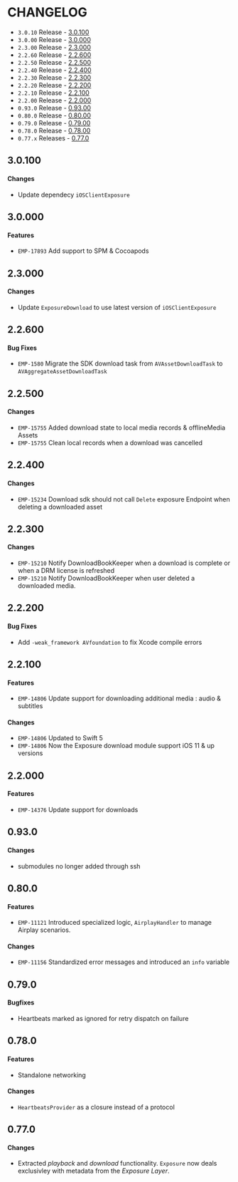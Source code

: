 # CHANGELOG

* `3.0.10` Release - [3.0.100](#30100)
* `3.0.00` Release - [3.0.000](#30000)
* `2.3.00` Release - [2.3.000](#23000)
* `2.2.60` Release - [2.2.600](#22600)
* `2.2.50` Release - [2.2.500](#22500)
* `2.2.40` Release - [2.2.400](#22400)
* `2.2.30` Release - [2.2.300](#22300)
* `2.2.20` Release - [2.2.200](#22200)
* `2.2.10` Release - [2.2.100](#22100)
* `2.2.00` Release - [2.2.000](#22000)
* `0.93.0` Release - [0.93.00](#09300)
* `0.80.0` Release - [0.80.00](#08000)
* `0.79.0` Release - [0.79.00](#07900)
* `0.78.0` Release - [0.78.00](#07800)
* `0.77.x` Releases - [0.77.0](#0770)

## 3.0.100
#### Changes
* Update dependecy `iOSClientExposure`


## 3.0.000
#### Features
* `EMP-17893` Add support to SPM & Cocoapods

## 2.3.000
#### Changes
* Update `ExposureDownload` to use latest version of `iOSClientExposure`

## 2.2.600
#### Bug Fixes
* `EMP-1580` Migrate the SDK download task from `AVAssetDownloadTask` to `AVAggregateAssetDownloadTask`

## 2.2.500
#### Changes
* `EMP-15755` Added download state to local media records & offlineMedia Assets
* `EMP-15755` Clean local records when a download was cancelled

## 2.2.400
#### Changes
* `EMP-15234` Download sdk should not call `Delete` exposure Endpoint when deleting a downloaded asset 

## 2.2.300
#### Changes
* `EMP-15210` Notify DownloadBookKeeper when a download is complete or when a DRM license is refreshed
* `EMP-15210` Notify DownloadBookKeeper when user deleted a downloaded media. 


## 2.2.200
#### Bug Fixes
* Add `-weak_framework AVfoundation` to fix Xcode compile errors

## 2.2.100
#### Features
* `EMP-14806` Update support for downloading additional media : audio & subtitles

#### Changes
* `EMP-14806`  Updated to Swift 5
* `EMP-14806`  Now the Exposure download module support iOS 11 & up versions 

## 2.2.000
#### Features
* `EMP-14376` Update support for downloads 


## 0.93.0

#### Changes
* submodules no longer added through ssh

## 0.80.0

#### Features
* `EMP-11121` Introduced specialized logic, `AirplayHandler` to manage Airplay scenarios.

#### Changes
* `EMP-11156` Standardized error messages and introduced an `info` variable

## 0.79.0

#### Bugfixes
* Heartbeats marked as ignored for retry dispatch on failure

## 0.78.0

#### Features
* Standalone networking

#### Changes
* `HeartbeatsProvider` as a closure instead of a protocol

## 0.77.0

#### Changes
* Extracted *playback* and *download* functionality. `Exposure` now deals exclusivley with metadata from the *Exposure Layer*.
